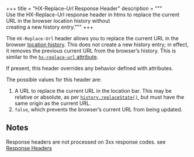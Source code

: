 +++
title = "HX-Replace-Url Response Header"
description = """\
  Use the HX-Replace-Url response header in htmx to replace the current URL in the browser location history without \
  creating a new history entry."""
+++

The `HX-Replace-Url` header allows you to replace the current URL in the browser [location history](https://developer.mozilla.org/en-US/docs/Web/API/History_API).
This does not create a new history entry; in effect, it removes the previous current URL from the browser&rsquo;s history.
This is similar to the [`hx-replace-url` attribute](@/attributes/hx-replace-url.md).

If present, this header overrides any behavior defined with attributes.

The possible values for this header are:

1. A URL to replace the current URL in the location bar.
   This may be relative or absolute, as per [`history.replaceState()`](https://developer.mozilla.org/en-US/docs/Web/API/History/replaceState), but must have the same origin as the current URL.
2. `false`, which prevents the browser’s current URL from being updated.

## Notes

Response headers are not processed on 3xx response codes. see [Response Headers](@/docs.md#response-headers)

